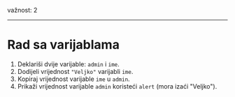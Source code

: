 važnost: 2

---

# Rad sa varijablama

1. Deklariši dvije varijable: `admin` i `ime`.
2. Dodijeli vrijednost `"Veljko"` varijabli `ime`.
3. Kopiraj vrijednost varijable `ime` u `admin`.
4. Prikaži vrijednost varijable `admin` koristeći `alert` (mora izaći "Veljko").
